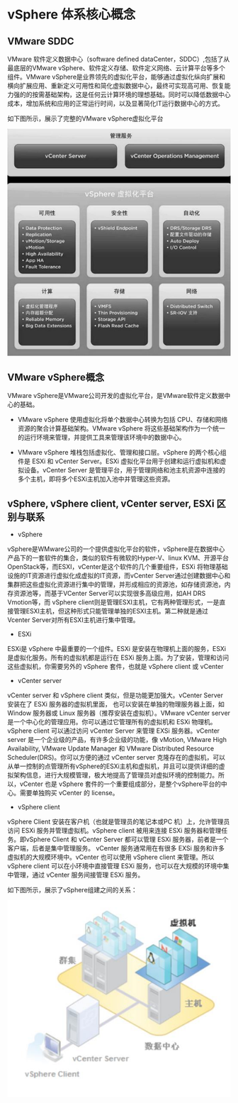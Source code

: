 # vSphere 体系核心概念

## VMware SDDC

VMware 软件定义数据中心（software defined dataCenter，SDDC）,包括了从最底层的VMware vSphere、软件定义存储、软件定义网络、云计算平台等多个组件。VMware vSphere是业界领先的虚拟化平台，能够通过虚拟化纵向扩展和横向扩展应用、重新定义可用性和简化虚拟数据中心，最终可实现高可用、恢复能力强的的按需基础架构，这是任何云计算环境的理想基础。同时可以降低数据中心成本，增加系统和应用的正常运行时间，以及显著简化IT运行数据中心的方式。

如下图所示，展示了完整的VMware vSphere虚拟化平台

![](images/1-1.jpeg)

## VMware vSphere概念

VMware vSphere是VMware公司开发的虚拟化平台，是VMware软件定义数据中心的基础。

- VMware vSphere 使用虚拟化将单个数据中心转换为包括 CPU、存储和网络资源的聚合计算基础架构。VMware vSphere 将这些基础架构作为一个统一的运行环境来管理，并提供工具来管理该环境中的数据中心。

- VMware vSphere 堆栈包括虚拟化、管理和接口层。vSphere 的两个核心组件是 ESXi 和 vCenter Server。ESXi 虚拟化平台用于创建和运行虚拟机和虚拟设备。vCenter Server 是管理平台，用于管理网络和池主机资源中连接的多个主机，即将多个ESXi主机加入池中并管理这些资源。

## vSphere, vSphere client, vCenter server, ESXi 区别与联系

- vSphere

vSphere是WMware公司的一个提供虚拟化平台的软件，vSphere是在数据中心产品下的一套软件的集合，类似的软件有微软的Hyper-V、linux KVM、开源平台OpenStack等，而ESXI，vCenter是这个软件的几个重要组件，ESXi 将物理基础设施的IT资源进行虚拟化成虚拟的IT资源，而vCenter Server通过创建数据中心和集群把这些虚拟化资源进行集中的管理，并形成相应的资源池，如存储资源池，内存资源池等，而基于VCenter Server可以实现很多高级应用，如AH DRS Vmotion等，而 vSphere client则是管理ESXI主机，它有两种管理形式，一是直接管理ESXI主机，但这种形式只能管理单独的ESXI主机。第二种就是通过Vcenter Server对所有ESXI主机进行集中管理。

- ESXi

ESXi是 vSphere 中最重要的一个组件。ESXi 是安装在物理机上面的服务，ESXi 是虚拟化服务。所有的虚拟机都是运行在 ESXi 服务上面。为了安装，管理和访问这些虚拟机，你需要另外的 vSphere 套件，也就是 vSphere client 或 vCenter

- vCenter server

vCenter server 和 vSphere client 类似，但是功能更加强大。vCenter Server 安装在了 ESXi 服务器的虚拟机里面， 也可以安装在单独的物理服务器上面，如Window 服务器或 Linux 服务器（推荐安装在虚拟机）。VMware vCenter server 是一个中心化的管理应用。你可以通过它管理所有的虚拟机和 ESXi 物理机。vSphere client 可以通过访问 vCenter Server 来管理 EXSi 服务器。vCenter server 是一个企业级的产品，有许多企业级的功能，像 vMotion, VMware High Availability, VMware Update Manager 和 VMware Distributed Resource Scheduler(DRS)。你可以方便的通过 vCenter server 克隆存在的虚拟机，可以从单一控制的点管理所有vSphere的ESXi主机和虚拟机，并且可以提供详细的虚拟架构信息，进行大规模管理，极大地提高了管理员对虚拟环境的控制能力。所以，vCenter 也是 vSphere 套件的一个重要组成部分，是整个vSphere平台的中心。需要单独购买 vCenter 的 license。

- vSphere client

vSphere Client 安装在客户机（也就是管理员的笔记本或PC 机）上，允许管理员访问 ESXi 服务并管理虚拟机。vSphere client 被用来连接 ESXi 服务器和管理任务。即vSphere Client 和 vCenter Server 都可以管理 ESXi 服务器，前者是一个客户端，后者是集中管理服务。 vCenter 服务通常用在有很多 EXSi 服务和许多虚拟机的大规模环境中。vCenter 也可以使用 vSphere client 来管理。所以 vSphere client 可以在小环境中直接管理 ESXi 服务，也可以在大规模的环境中集中管理，通过 vCenter 服务间接管理 ESXi 服务。

如下图所示，展示了vSphere组建之间的关系：

![](images/1-2.jpeg)
